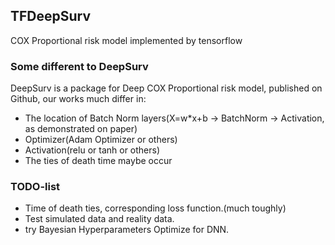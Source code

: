 ## TFDeepSurv
COX Proportional risk model implemented by tensorflow

### Some different to DeepSurv
DeepSurv is a package for Deep COX Proportional risk model, published on Github, our works much differ in:

- The location of Batch Norm layers(X=w*x+b -> BatchNorm -> Activation, as demonstrated on paper)
- Optimizer(Adam Optimizer or others)
- Activation(relu or tanh or others)
- The ties of death time maybe occur

### TODO-list
- Time of death ties, corresponding loss function.(much toughly)
- Test simulated data and reality data.
- try Bayesian Hyperparameters Optimize for DNN.